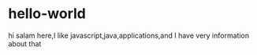 # hello-world
hi
salam here,I like javascript,java,applications,and I have very information about that
